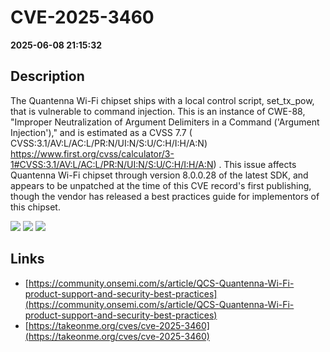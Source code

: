 # CVE-2025-3460

**2025-06-08 21:15:32**

## Description
The Quantenna Wi-Fi chipset ships with a local control script, set_tx_pow, that is vulnerable to command injection. This is an instance of CWE-88, "Improper Neutralization of Argument Delimiters in a Command ('Argument Injection')," and is estimated as a CVSS 7.7 ( CVSS:3.1/AV:L/AC:L/PR:N/UI:N/S:U/C:H/I:H/A:N) https://www.first.org/cvss/calculator/3-1#CVSS:3.1/AV:L/AC:L/PR:N/UI:N/S:U/C:H/I:H/A:N) .
This issue affects Quantenna Wi-Fi chipset through version 8.0.0.28 of the latest SDK, and appears to be unpatched at the time of this CVE record's first publishing, though the vendor has released a best practices guide for implementors of this chipset.

![](https://img.shields.io/static/v1?label=Score&message=7.7&color=red)
![](https://img.shields.io/static/v1?label=Severity&message=HIGH&color=red)
![](https://img.shields.io/static/v1?label=CWE&message=SQL&color=green)

## Links
- [https://community.onsemi.com/s/article/QCS-Quantenna-Wi-Fi-product-support-and-security-best-practices](https://community.onsemi.com/s/article/QCS-Quantenna-Wi-Fi-product-support-and-security-best-practices)
- [https://takeonme.org/cves/cve-2025-3460](https://takeonme.org/cves/cve-2025-3460)
